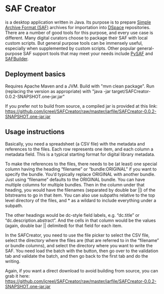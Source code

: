 # SAF Creator
is a desktop application written in Java.  Its purpose is to prepare <a href="https://wiki.duraspace.org/display/DSDOC6x/Importing+and+Exporting+Items+via+Simple+Archive+Format">Simple Archive Format (SAF)</a> archives for importation into <a href="https://duraspace.org/dspace/">DSpace</a> repositories.  There are a number of good tools for this purpose, and every use case is different.  Many digital curators choose to package their SAF with local custom scripts.  But general purpose tools can be immensely useful, especially when supplemented by custom scripts.  Other popular general-purpose SAF support tools that may meet your needs include <a href="https://github.com/cstarcher/pysaf">PySAF</a> and <a href="https://github.com/DSpace-Labs/SAFBuilder">SAFBuilder</a>.

## Deployment basics
Requires Apache Maven and a JVM.
Build with "mvn clean package".  Run (replacing the version as appropriate) with "java -jar target/SAFCreator-0.0.2-SNAPSHOT.one-jar.jar"

If you prefer not to build from source, a compiled jar is provided at this link:
https://github.com/jcreel/SAFCreator/raw/master/jarfile/SAFCreator-0.0.2-SNAPSHOT.one-jar.jar

## Usage instructions
Basically, you need a spreadsheet (a CSV file) with the metadata and references to the files.  Each row represents one item, and each column a metadata field.  This is a typical starting format for digital library metadata.
 
To make the references to the files, there needs to be (at least) one special column having the heading “filename” or “bundle:ORIGINAL” if you want to specify the bundle.  You’d typically replace ORIGINAL with another bundle.  Just using “filename” defaults to the ORIGINAL bundle.  You can have multiple columns for multiple bundles.  Then in the column under that heading, you would have the filenames (separated by double bar ||) of the bitstreams to go in that item.  You can also use subpaths relative to the top level directory of the files, and * as a wildard to include everything under a subpath.
 
The other headings would be dc-style field labels, e.g. “dc.title” or “dc.description.abstract”.  And the cells in that column would be the values (again, double bar || delimited) for that field for each item.
 
In the SAFCreator, you need to use the file picker to select the CSV file, select the directory where the files are (that are referred to in the “filename” or bundle columns), and select the directory where you want to write the SAF.  You need load the batch with the button, then go over to the validation tab and validate the batch, and then go back to the first tab and do the writing.

Again, if you want a direct download to avoid building from source, you can grab it here:
https://github.com/jcreel/SAFCreator/raw/master/jarfile/SAFCreator-0.0.2-SNAPSHOT.one-jar.jar
